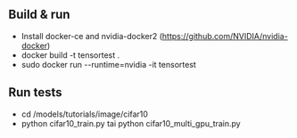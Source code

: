 ## Build & run
* Install docker-ce and nvidia-docker2 (https://github.com/NVIDIA/nvidia-docker)
* docker build -t tensortest .
* sudo docker run --runtime=nvidia -it tensortest

## Run tests
* cd /models/tutorials/image/cifar10
* python cifar10_train.py tai python cifar10_multi_gpu_train.py
